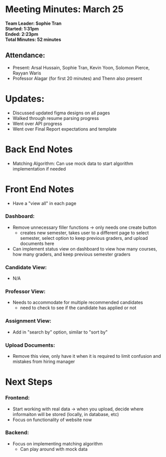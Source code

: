 # Meeting Minutes: March 25
**Team Leader: Sophie Tran**\
**Started: 1:31pm**\
**Ended: 2:23pm**\
**Total Minutes: 52 minutes**



## Attendance:
* Present: Arsal Hussain, Sophie Tran, Kevin Yoon, Solomon Pierce, Rayyan Waris
* Professor Alagar (for first 20 minutes) and Thenn also present

# Updates: 
- Discussed updated figma designs on all pages
- Walked through resume parsing progress
- Went over API progress
- Went over Final Report expectations and template
  
# Back End Notes
- Matching Algorithm: Can use mock data to start algorithm implementation if needed

# Front End Notes
- Have a "view all" in each page
  
### Dashboard:
- Remove unnecessary filler functions -> only needs one create button
  - creates new semester, takes user to a different page to select semester, select option to keep previous graders, and upload documents here
- Can implement status view on dashboard to view how many courses, how many graders, and keep previous semester graders 
### Candidate View:
- N/A
### Professor View:
- Needs to accommodate for multiple recommended candidates
  - need to check to see if the candidate has applied or not
### Assignment View:
- Add in "search by" option, similar to "sort by"
### Upload Documents:
- Remove this view, only have it when it is required to limit confusion and mistakes from hiring manager


# Next Steps
### Frontend:
- Start working with real data -> when you upload, decide where informaiton will be stored (locally, in database, etc)
- Focus on functionality of website now
### Backend:
- Focus on implementing matching algorithm
  -   Can play around with mock data
